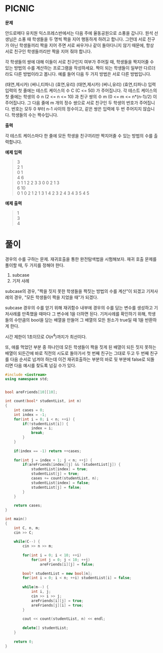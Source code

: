 # PICNIC

**문제**

안드로메다 유치원 익스프레스반에서는 다음 주에 율동공원으로 소풍을 갑니다. 원석 선생님은 소풍 때 학생들을 두 명씩 짝을 지어 행동하게 하려고 합니다. 그런데 서로 친구가 아닌 학생들끼리 짝을 지어 주면 서로 싸우거나 같이 돌아다니지 않기 때문에, 항상 서로 친구인 학생들끼리만 짝을 지어 줘야 합니다.

각 학생들의 쌍에 대해 이들이 서로 친구인지 여부가 주어질 때, 학생들을 짝지어줄 수 있는 방법의 수를 계산하는 프로그램을 작성하세요. 짝이 되는 학생들이 일부만 다르더라도 다른 방법이라고 봅니다. 예를 들어 다음 두 가지 방법은 서로 다른 방법입니다.

(태연,제시카) (써니,티파니) (효연,유리)
(태연,제시카) (써니,유리) (효연,티파니)
입력
입력의 첫 줄에는 테스트 케이스의 수 C (C <= 50) 가 주어집니다. 각 테스트 케이스의 첫 줄에는 학생의 수 n (2 <= n <= 10) 과 친구 쌍의 수 m (0 <= m <= n*(n-1)/2) 이 주어집니다. 그 다음 줄에 m 개의 정수 쌍으로 서로 친구인 두 학생의 번호가 주어집니다. 번호는 모두 0 부터 n-1 사이의 정수이고, 같은 쌍은 입력에 두 번 주어지지 않습니다. 학생들의 수는 짝수입니다.

**출력**

각 테스트 케이스마다 한 줄에 모든 학생을 친구끼리만 짝지어줄 수 있는 방법의 수를 출력합니다.

**예제 입력**

> 3  
> 2 1  
> 0 1  
> 4 6  
> 0 1 1 2 2 3 3 0 0 2 1 3  
> 6 10  
> 0 1 0 2 1 2 1 3 1 4 2 3 2 4 3 4 3 5 4 5  

**예제 출력**

> 1  
> 3  
> 4  

# 풀이

경우의 수를 구하는 문제. 재귀호출을 통한 완전탐색법을 시험해보자.
재귀 호출 문제를 풀이할 때, 두 가지를 정해야 한다.

1. subcase
2. 기저 사례

subcase의 경우, "짝을 짓지 못한 학생들을 짝짓는 방법의 수를 계산"이 되겠고
기저사례의 경우, "모든 학생들이 짝을 지었을 때"가 되겠다.

subcase 경우의 수를 얻기 위해 재귀함수 내부에 경우의 수를 담는 변수를 생성하고 기저사례를 만족했을 때마다 그 변수에 1을 더하면 된다.
기저사례를 확인하기 위해, 학생들의 수만큼의 bool을 담는 배열을 만들어 그 배열의 모든 원소가 true일 때 1을 반환하게 한다.

시간 제한이 1초이므로 $O(n^4)$까지가 최선이다.

또, 애를 먹었던 부분 중 하나인데 모든 학생들이 짝을 짓게 된 배열이 되든 짓지 못하는 배열이 되든간에 바로 직전의 시도로 돌아가서 첫 번째 친구는 그대로 두고 두 번째 친구를 다음 순서로 넘겨야 하는데
이건 재귀호출하는 부분의 바로 뒷 부분에 false로 되돌리면 다음 예시를 찾도록 넘길 수가 있다.

``` c++
#include <iostream>
using namespace std;


bool areFriends[10][10];

int count(bool* studentList, int n)
{
	int cases = 0;
	int index = -1;
	for(int i = 0; i < n; ++i) {
		if(!studentList[i]) {
			index = i;
			break;
		}
	}
	
	if(index == -1) return ++cases;
	
	for(int j = index + 1; j < n; ++j) {
		if(areFriends[index][j] && !studentList[j]) {
			studentList[index] = true;
			studentList[j] = true;
			cases += count(studentList, n);
			studentList[index] = false;
			studentList[j] = false;
		}
	}
	
	return cases;
}

int main()
{
	int C, n, m;
	cin >> C;
	
	while(C--) {
		cin >> n >> m;
		
		for(int i = 0; i < 10; ++i)
			for(int j = 0; j < 10; ++j)
				areFriends[i][j] = false;
		
		bool* studentList = new bool[n];
		for(int i = 0; i < n; ++i) studentList[i] = false;
		
		while(m--) {
			int i, j;
			cin >> i >> j;
			areFriends[i][j] = true;
			areFriends[j][i] = true;
		}
		
		cout << count(studentList, n) << endl;
		
		delete[] studentList;
	}
	
	return 0;
}
```